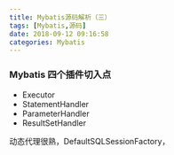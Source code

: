 ```yaml
---
title: Mybatis源码解析（三）
tags: [Mybatis,源码]
date: 2018-09-12 09:16:58
categories: Mybatis
---
```






### Mybatis 四个插件切入点

- Executor
- StatementHandler
- ParameterHandler
- ResultSetHandler



动态代理很熟，DefaultSQLSessionFactory，

